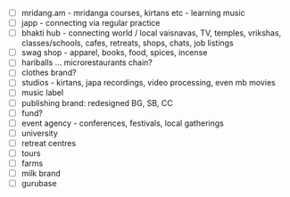 * [ ] mridang.am - mridanga courses, kirtans etc - learning music
* [ ] japp - connecting via regular practice
* [ ] bhakti hub - connecting world / local vaisnavas, TV, temples, vrikshas, classes/schools, cafes, retreats, shops, chats, job listings
* [ ] swag shop - apparel, books, food, spices, incense
* [ ] hariballs ... microrestaurants chain?
* [ ] clothes brand?
* [ ] studios - kirtans, japa recordings, video processing, even mb movies
* [ ] music label
* [ ] publishing brand: redesigned BG, SB, CC 
* [ ] fund?
* [ ] event agency - conferences, festivals, local gatherings
* [ ] university
* [ ] retreat centres
* [ ] tours
* [ ] farms
* [ ] milk brand
* [ ] gurubase
